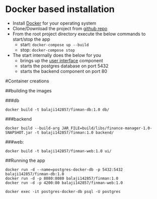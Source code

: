 # Docker based installation

- Install [Docker](https://docs.docker.com/get-docker/) for your operating system
- Clone/Download the project from [github repo](https://github.com/balaji142857/finance-manager)
- From the root project directory execute the below commands to start/stop the app
    - start: ```docker-compose up --build```
    - stop: ```docker-compose stop```
- The start internally does the below for you
    - brings up the [user interface](http://localhost:80) component
    - starts the postgres database on port 5432
    - starts the backend component on port 80


#Container creations

##building the images

###db
```
docker build -t balaji142857/finman-db:1.0 db/
```

###backend
``` 
docker build --build-arg JAR_FILE=build/libs/finance-manager-1.0-SNAPSHOT.jar -t balaji142857/finman:1.0 backend/
```


###web:
```
docker build -t balaji142857/finman-web:1.0 ui/
```


##Running the app
```
docker run -d --name=postgres-docker-db -p 5432:5432 balaji142857/finman-db:1.0
docker run -d -p 8080:8080 balaji142857/finman:1.0
docker run -d -p 4200:80 balaji142857/finman-web:1.0

docker exec -it postgres-docker-db psql -U postgres
```